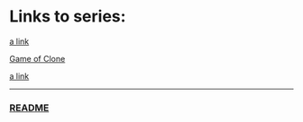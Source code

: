 # Links to series:
[a link]()

 [Game of Clone ](https://github.com/dezGusty/film-flood-2023/blob/main/series/Game%20of%20Clones/Game%20of%20Clones.md)

[a link](https://cdn5.f-cdn.com/contestentries/213247/13024249/554be0756efbb_thumb900.jpg) 


--- 
### [README](/README.md)